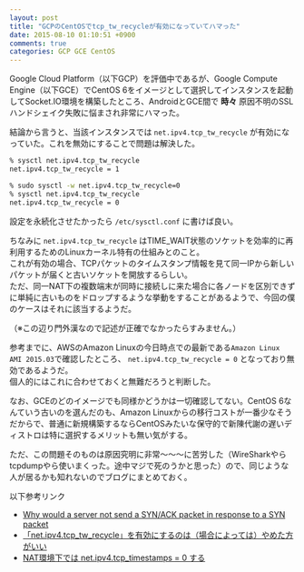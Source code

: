 ```yaml
---
layout: post
title: "GCPのCentOSでtcp_tw_recycleが有効になっていてハマった"
date: 2015-08-10 01:10:51 +0900
comments: true
categories: GCP GCE CentOS
---
```


Google Cloud Platform（以下GCP）を評価中であるが、Google Compute Engine（以下GCE）でCentOS 6をイメージとして選択してインスタンスを起動してSocket.IO環境を構築したところ、AndroidとGCE間で **時々** 原因不明のSSLハンドシェイク失敗に悩まされ非常にハマった。

結論から言うと、当該インスタンスでは `net.ipv4.tcp_tw_recycle` が有効になっていた。これを無効にすることで問題は解決した。

```bash
% sysctl net.ipv4.tcp_tw_recycle
net.ipv4.tcp_tw_recycle = 1

% sudo sysctl -w net.ipv4.tcp_tw_recycle=0
% sysctl net.ipv4.tcp_tw_recycle
net.ipv4.tcp_tw_recycle = 0
```

設定を永続化させたかったら `/etc/sysctl.conf` に書けば良い。

ちなみに `net.ipv4.tcp_tw_recycle` はTIME_WAIT状態のソケットを効率的に再利用するためのLinuxカーネル特有の仕組みとのこと。  
これが有効の場合、TCPパケットのタイムスタンプ情報を見て同一IPから新しいパケットが届くと古いソケットを開放するらしい。  
ただ、同一NAT下の複数端末が同時に接続しに来た場合に各ノードを区別できずに単純に古いものをドロップするような挙動をすることがあるようで、今回の僕のケースはそれに該当するようだ。

（※この辺り門外漢なので記述が正確でなかったらすみません。）

参考までに、AWSのAmazon Linuxの今日時点での最新である`Amazon Linux AMI 2015.03`で確認したところ、 `net.ipv4.tcp_tw_recycle = 0` となっており無効であるようだ。  
個人的にはこれに合わせておくと無難だろうと判断した。

なお、GCEのどのイメージでも同様かどうかは一切確認してない。CentOS 6なんていう古いのを選んだのも、Amazon Linuxからの移行コストが一番少なそうだからで、普通に新規構築するならCentOSみたいな保守的で新陳代謝の遅いディストロは特に選択するメリットも無い気がする。

ただ、この問題そのものは原因究明に非常〜〜〜に苦労した（WireSharkやらtcpdumpやら使いまくった。途中マジで死のうかと思った）ので、同じような人が居るかも知れないのでブログにまとめておく。

以下参考リンク

* [Why would a server not send a SYN/ACK packet in response to a SYN packet](http://serverfault.com/questions/235965/why-would-a-server-not-send-a-syn-ack-packet-in-response-to-a-syn-packet "Why would a server not send a SYN/ACK packet in response to a SYN packet")
* [「net.ipv4.tcp_tw_recycle」を有効にするのは（場合によっては）やめた方がいい](http://d.hatena.ne.jp/pullphone/20120511/1336722675 "「net.ipv4.tcp_tw_recycle」を有効にするのは（場合によっては）やめた方がいい")
* [NAT環境下では net.ipv4.tcp_timestamps = 0 する](http://blog.kamipo.net/entry/20110401/1301660084 "NAT環境下では net.ipv4.tcp_timestamps = 0 する")
